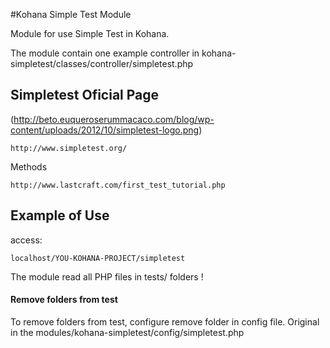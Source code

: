 #Kohana Simple Test Module

Module for use Simple Test in Kohana.

The module contain one example controller in kohana-simpletest/classes/controller/simpletest.php


## Simpletest Oficial Page

(http://beto.euqueroserummacaco.com/blog/wp-content/uploads/2012/10/simpletest-logo.png)


	http://www.simpletest.org/
	
Methods
	
	http://www.lastcraft.com/first_test_tutorial.php
	

## Example of Use

access:

	localhost/YOU-KOHANA-PROJECT/simpletest

The module read all PHP files in tests/ folders !

#### Remove folders from test

To remove folders from test, configure remove folder in config file. Original in the modules/kohana-simpletest/config/simpletest.php

